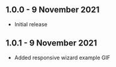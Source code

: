 ## 1.0.0 - 9 November 2021
* Initial release

## 1.0.1 - 9 November 2021
* Added responsive wizard example GIF